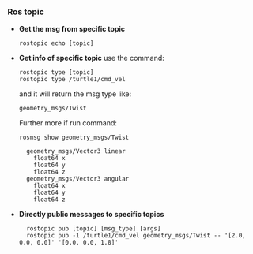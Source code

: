 		
### Ros topic
- **Get the msg from specific topic**
		
	```console
	rostopic echo [topic]
	```
	
	
- **Get info of specific topic**
  use the command:
  ```console 
  rostopic type [topic]
  rostopic type /turtle1/cmd_vel
  ```
  and it will return the msg type like:
  ```console
  geometry_msgs/Twist
  ```
  Further more if run command:
  ```console
  rosmsg show geometry_msgs/Twist
  ```
  ```console
	geometry_msgs/Vector3 linear
      float64 x
      float64 y
      float64 z
    geometry_msgs/Vector3 angular
      float64 x
      float64 y
      float64 z
  ```
 - **Directly public messages to specific topics**
    ```console
      rostopic pub [topic] [msg_type] [args]
	  rostopic pub -1 /turtle1/cmd_vel geometry_msgs/Twist -- '[2.0, 0.0, 0.0]' '[0.0, 0.0, 1.8]'
	  ```
